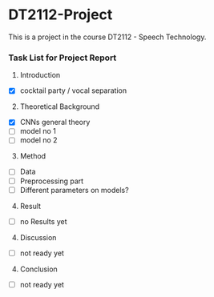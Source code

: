 # DT2112-Project
This is a project in the course DT2112 - Speech Technology. 

### Task List for Project Report 

1. Introduction
  - [x] cocktail party / vocal separation
2. Theoretical Background 
  - [x] CNNs general theory 
  - [ ] model no 1
  - [ ] model no 2
 
3. Method
  - [ ] Data 
  - [ ] Preprocessing part 
  - [ ] Different parameters on models? 
 
4. Result
  - [ ] no Results yet

4. Discussion 
  - [ ] not ready yet
 
4. Conclusion
  - [ ] not ready yet
  
